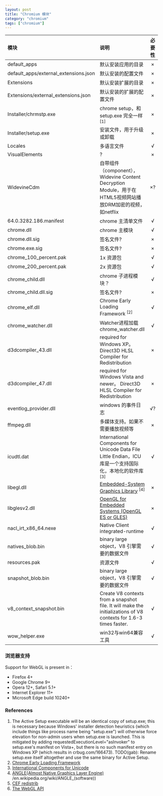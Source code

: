 ```yaml
---
layout: post
title: "Chromium 模块"
category: "chromium"
tags: ["chromium"]
---
```



| 模块       | 说明          | 必要性 |
|:-----------|:--------------|:---------:|
| default_apps| 默认安装应用的目录 | × |
| default_apps/external_extensions.json| 默认安装的配置文件 | × |
| Extensions | 默认安装扩展的目录 | × |
| Extensions/external_extensions.json | 默认安装的扩展的配置文件 | × |
| Installer/chrmstp.exe| chrome setup，和 setup.exe 完全一样 <sup>[1]</sup> | × |
| Installer/setup.exe| 安装文件，用于升级或卸载 | × |
| Locales| 多语言文件 | √ |
| VisualElements| ? | × |
| WidevineCdm| 自带组件（component），Widevine Content Decryption Module，用于在HTML5视频网站播放DRM加密的视频，如netflix | ×? |
| 64.0.3282.186.manifest| chrome 主清单文件 | √ |
| chrome.dll| chrome 主模块 | √ |
| chrome.dll.sig| 签名文件? | × |
| chrome.exe.sig| 签名文件? | × |
| chrome_100_percent.pak| 1x 资源包 | √ |
| chrome_200_percent.pak| 2x 资源包 | √ |
| chrome_child.dll| chrome 子进程模块？ | √ |
| chrome_child.dll.sig| 签名文件? | × |
| chrome_elf.dll| Chrome Early Loading Framework <sup>[2]</sup> | √ |
| chrome_watcher.dll| Watcher进程加载 chrome_watcher.dll | √ |
| d3dcompiler_43.dll| required for Windows XP。 Direct3D HLSL Compiler for Redistribution | × |
| d3dcompiler_47.dll| required for Windows Vista and newer。 Direct3D HLSL Compiler for Redistribution | × |
| eventlog_provider.dll| windows 的事件日志 | √? |
| ffmpeg.dll | 多媒体支持。如果不需要播放视频等 | × |
| icudtl.dat| International Components for Unicode Data File Little Endian，ICU库是一个支持国际化，本地化的软件库<sup>[3]</sup> | √  |
| libegl.dll| [Embedded-System Graphics Library](https://en.wikipedia.org/wiki/EGL_(API)) <sup>[4]</sup> | × |
| libglesv2.dll| [OpenGL for Embedded Systems (OpenGL ES or GLES)](https://en.wikipedia.org/wiki/OpenGL_ES) | × |
| nacl_irt_x86_64.nexe| Native Client integrated-runtime | √  |
| natives_blob.bin| binary large object，V8 引擎需要的数据文件 | √  |
| resources.pak| 资源文件 |  √  |
| snapshot_blob.bin| binary large object，V8 引擎需要的数据文件 | √  |
| v8_context_snapshot.bin| Create V8 contexts from a snapshot file. It will make the initializations of V8 contexts for 1.6-3 times faster. | √  |
| wow_helper.exe | win32与win64兼容工具 | √  |


<!-- more -->

### 浏览器支持

Support for WebGL is present in： 

* Firefox 4+
* Google Chrome 9+
* Opera 12+, Safari 5.1+
* Internet Explorer 11+
* Microsoft Edge build 10240+


### References


1. The Active Setup executable will be an identical copy of setup.exe; this is necessary because Windows' installer detection heuristics (which include things like process name being "setup.exe") will otherwise force elevation for non-admin users when setup.exe is launched. This is mitigated by adding requestedExecutionLevel="asInvoker" to setup.exe's manifest on Vista+, but there is no such manifest entry on Windows XP (which results in crbug.com/166473). TODO(gab): Rename setup.exe itself altogether and use the same binary for Active Setup.
1. [Chrome Early Loading Framework](http://gclxry.com/chrome-early-loading-framework/)
2. [International Components for Unicode](http://apps.icu-project.org/datacustom/)
2. [ANGLE(Almost Native Graphics Layer Engine)](https://en.wikipedia.org/wiki/ANGLE_(software))
/en.wikipedia.org/wiki/ANGLE_(software))
2. [CEF redistrib](https://bitbucket.org/chromiumembedded/cef/src/816f700d3ea42bedc5ca5a2314c27b761b69abc5/tools/distrib/win/README.redistrib.txt?at=master&fileviewer=file-view-default)
3. [The WebGL API](https://developer.mozilla.org/en-US/docs/Web/API/WebGL_API)
